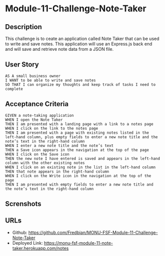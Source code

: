 # Module-11-Challenge-Note-Taker

## Description
This challenge is to ceate an application called Note Taker that can be used to write and save notes. This application will use an Express.js back end and will save and retrieve note data from a JSON file.

## User Story
```
AS A small business owner
I WANT to be able to write and save notes
SO THAT I can organize my thoughts and keep track of tasks I need to complete
```

## Acceptance Criteria
```
GIVEN a note-taking application
WHEN I open the Note Taker
THEN I am presented with a landing page with a link to a notes page
WHEN I click on the link to the notes page
THEN I am presented with a page with existing notes listed in the left-hand column, plus empty fields to enter a new note title and the note’s text in the right-hand column
WHEN I enter a new note title and the note’s text
THEN a Save icon appears in the navigation at the top of the page
WHEN I click on the Save icon
THEN the new note I have entered is saved and appears in the left-hand column with the other existing notes
WHEN I click on an existing note in the list in the left-hand column
THEN that note appears in the right-hand column
WHEN I click on the Write icon in the navigation at the top of the page
THEN I am presented with empty fields to enter a new note title and the note’s text in the right-hand column
```

## Screnshots



## URLs
* Github: https://github.com/Fredbian/MONU-FSF-Module-11-Challenge-Note-Taker 
* Deployed Link: https://monu-fsf-module-11-note-taker.herokuapp.com/notes